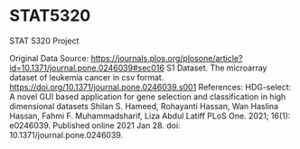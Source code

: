 # STAT5320
STAT 5320 Project

Original Data Source: https://journals.plos.org/plosone/article?id=10.1371/journal.pone.0246039#sec016
S1 Dataset. The microarray dataset of leukemia cancer in csv format.
https://doi.org/10.1371/journal.pone.0246039.s001
References: HDG-select: A novel GUI based application for gene selection and classification in high dimensional datasets Shilan S. Hameed, Rohayanti Hassan, Wan Haslina Hassan, Fahmi F. Muhammadsharif, Liza Abdul Latiff PLoS One. 2021; 16(1): e0246039. Published online 2021 Jan 28. doi: 10.1371/journal.pone.0246039.

